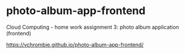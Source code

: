# photo-album-app-frontend
Cloud Computing - home work assignment 3: photo album application (frontend)

https://vchrombie.github.io/photo-album-app-frontend/
